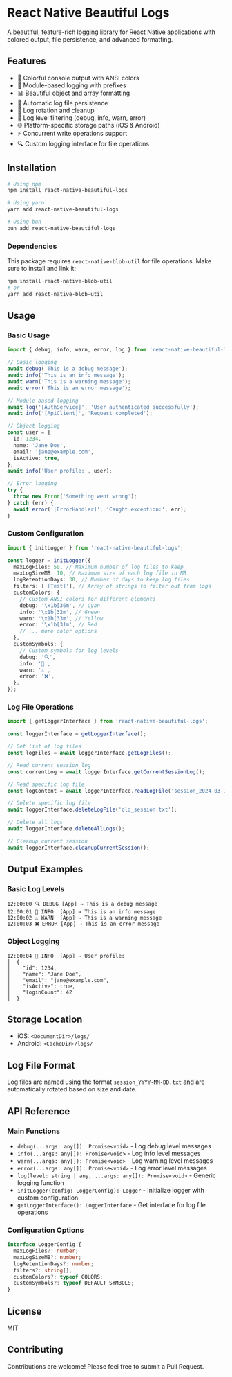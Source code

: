 # React Native Beautiful Logs

A beautiful, feature-rich logging library for React Native applications with colored output, file persistence, and advanced formatting.

## Features

- 🎨 Colorful console output with ANSI colors
- 📱 Module-based logging with prefixes
- 📊 Beautiful object and array formatting
- 💾 Automatic log file persistence
- 🔄 Log rotation and cleanup
- 🎯 Log level filtering (debug, info, warn, error)
- 🌐 Platform-specific storage paths (iOS & Android)
- ⚡ Concurrent write operations support
- 🔍 Custom logging interface for file operations

## Installation

```bash
# Using npm
npm install react-native-beautiful-logs

# Using yarn
yarn add react-native-beautiful-logs

# Using bun
bun add react-native-beautiful-logs
```

### Dependencies

This package requires `react-native-blob-util` for file operations. Make sure to install and link it:

```bash
npm install react-native-blob-util
# or
yarn add react-native-blob-util
```

## Usage

### Basic Usage

```typescript
import { debug, info, warn, error, log } from 'react-native-beautiful-logs';

// Basic logging
await debug('This is a debug message');
await info('This is an info message');
await warn('This is a warning message');
await error('This is an error message');

// Module-based logging
await log('[AuthService]', 'User authenticated successfully');
await info('[ApiClient]', 'Request completed');

// Object logging
const user = {
  id: 1234,
  name: 'Jane Doe',
  email: 'jane@example.com',
  isActive: true,
};
await info('User profile:', user);

// Error logging
try {
  throw new Error('Something went wrong');
} catch (err) {
  await error('[ErrorHandler]', 'Caught exception:', err);
}
```

### Custom Configuration

```typescript
import { initLogger } from 'react-native-beautiful-logs';

const logger = initLogger({
  maxLogFiles: 50, // Maximum number of log files to keep
  maxLogSizeMB: 10, // Maximum size of each log file in MB
  logRetentionDays: 30, // Number of days to keep log files
  filters: ['[Test]'], // Array of strings to filter out from logs
  customColors: {
    // Custom ANSI colors for different elements
    debug: '\x1b[36m', // Cyan
    info: '\x1b[32m', // Green
    warn: '\x1b[33m', // Yellow
    error: '\x1b[31m', // Red
    // ... more color options
  },
  customSymbols: {
    // Custom symbols for log levels
    debug: '🔍',
    info: '📱',
    warn: '⚠️',
    error: '❌',
  },
});
```

### Log File Operations

```typescript
import { getLoggerInterface } from 'react-native-beautiful-logs';

const loggerInterface = getLoggerInterface();

// Get list of log files
const logFiles = await loggerInterface.getLogFiles();

// Read current session log
const currentLog = await loggerInterface.getCurrentSessionLog();

// Read specific log file
const logContent = await loggerInterface.readLogFile('session_2024-03-14.txt');

// Delete specific log file
await loggerInterface.deleteLogFile('old_session.txt');

// Delete all logs
await loggerInterface.deleteAllLogs();

// Cleanup current session
await loggerInterface.cleanupCurrentSession();
```

## Output Examples

### Basic Log Levels

```
12:00:00 🔍 DEBUG [App] → This is a debug message
12:00:01 📱 INFO  [App] → This is an info message
12:00:02 ⚠️ WARN  [App] → This is a warning message
12:00:03 ❌ ERROR [App] → This is an error message
```

### Object Logging

```
12:00:04 📱 INFO  [App] → User profile:
│  {
│    "id": 1234,
│    "name": "Jane Doe",
│    "email": "jane@example.com",
│    "isActive": true,
│    "loginCount": 42
│  }
```

## Storage Location

- iOS: `<DocumentDir>/logs/`
- Android: `<CacheDir>/logs/`

## Log File Format

Log files are named using the format `session_YYYY-MM-DD.txt` and are automatically rotated based on size and date.

## API Reference

### Main Functions

- `debug(...args: any[]): Promise<void>` - Log debug level messages
- `info(...args: any[]): Promise<void>` - Log info level messages
- `warn(...args: any[]): Promise<void>` - Log warning level messages
- `error(...args: any[]): Promise<void>` - Log error level messages
- `log(level: string | any, ...args: any[]): Promise<void>` - Generic logging function
- `initLogger(config: LoggerConfig): Logger` - Initialize logger with custom configuration
- `getLoggerInterface(): LoggerInterface` - Get interface for log file operations

### Configuration Options

```typescript
interface LoggerConfig {
  maxLogFiles?: number;
  maxLogSizeMB?: number;
  logRetentionDays?: number;
  filters?: string[];
  customColors?: typeof COLORS;
  customSymbols?: typeof DEFAULT_SYMBOLS;
}
```

## License

MIT

## Contributing

Contributions are welcome! Please feel free to submit a Pull Request.

